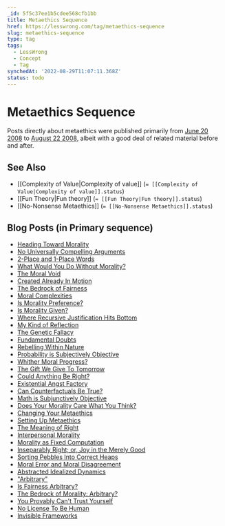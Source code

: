 ```yaml
---
_id: 5f5c37ee1b5cdee568cfb1bb
title: Metaethics Sequence
href: https://lesswrong.com/tag/metaethics-sequence
slug: metaethics-sequence
type: tag
tags:
  - LessWrong
  - Concept
  - Tag
synchedAt: '2022-08-29T11:07:11.368Z'
status: todo
---
```


# Metaethics Sequence

Posts directly about metaethics were published primarily from [June 20 2008](http://lesswrong.com/lw/rh/heading_toward_morality/) to [August 22 2008](http://lesswrong.com/lw/ta/invisible_frameworks/), albeit with a good deal of related material before and after.

## See Also

- [[Complexity of Value|Complexity of value]] (`= [[Complexity of Value|Complexity of value]].status`)
- [[Fun Theory|Fun theory]] (`= [[Fun Theory|Fun theory]].status`)
- [[No-Nonsense Metaethics]] (`= [[No-Nonsense Metaethics]].status`)

## Blog Posts (in Primary sequence)

- [Heading Toward Morality](http://lesswrong.com/lw/rh/heading_toward_morality/)
- [No Universally Compelling Arguments](http://lesswrong.com/lw/rn/no_universally_compelling_arguments/)
- [2-Place and 1-Place Words](http://lesswrong.com/lw/ro/2place_and_1place_words/)
- [What Would You Do Without Morality?](http://lesswrong.com/lw/rq/what_would_you_do_without_morality/)
- [The Moral Void](http://lesswrong.com/lw/rr/the_moral_void/)
- [Created Already In Motion](http://lesswrong.com/lw/rs/created_already_in_motion/)
- [The Bedrock of Fairness](http://lesswrong.com/lw/ru/the_bedrock_of_fairness/)
- [Moral Complexities](http://lesswrong.com/lw/rw/moral_complexities/)
- [Is Morality Preference?](http://lesswrong.com/lw/rx/is_morality_preference/)
- [Is Morality Given?](http://lesswrong.com/lw/ry/is_morality_given/)
- [Where Recursive Justification Hits Bottom](http://lesswrong.com/lw/s0/where_recursive_justification_hits_bottom/)
- [My Kind of Reflection](http://lesswrong.com/lw/s2/my_kind_of_reflection/)
- [The Genetic Fallacy](http://lesswrong.com/lw/s3/the_genetic_fallacy/)
- [Fundamental Doubts](http://lesswrong.com/lw/s4/fundamental_doubts/)
- [Rebelling Within Nature](http://lesswrong.com/lw/s5/rebelling_within_nature/)
- [Probability is Subjectively Objective](http://lesswrong.com/lw/s6/probability_is_subjectively_objective/)
- [Whither Moral Progress?](http://lesswrong.com/lw/s9/whither_moral_progress/)
- [The Gift We Give To Tomorrow](http://lesswrong.com/lw/sa/the_gift_we_give_to_tomorrow/)
- [Could Anything Be Right?](http://lesswrong.com/lw/sb/could_anything_be_right/)
- [Existential Angst Factory](http://lesswrong.com/lw/sc/existential_angst_factory/)
- [Can Counterfactuals Be True?](http://lesswrong.com/lw/sh/can_counterfactuals_be_true/)
- [Math is Subjunctively Objective](http://lesswrong.com/lw/si/math_is_subjunctively_objective/)
- [Does Your Morality Care What You Think?](http://lesswrong.com/lw/sj/does_your_morality_care_what_you_think/)
- [Changing Your Metaethics](http://lesswrong.com/lw/sk/changing_your_metaethics/)
- [Setting Up Metaethics](http://lesswrong.com/lw/sl/setting_up_metaethics/)
- [The Meaning of Right](http://lesswrong.com/lw/sm/the_meaning_of_right/)
- [Interpersonal Morality](http://lesswrong.com/lw/sn/interpersonal_morality/)
- [Morality as Fixed Computation](http://lesswrong.com/lw/sw/morality_as_fixed_computation/)
- [Inseparably Right; or, Joy in the Merely Good](http://lesswrong.com/lw/sx/inseparably_right_or_joy_in_the_merely_good/)
- [Sorting Pebbles Into Correct Heaps](http://lesswrong.com/lw/sy/sorting_pebbles_into_correct_heaps/)
- [Moral Error and Moral Disagreement](http://lesswrong.com/lw/sz/moral_error_and_moral_disagreement/)
- [Abstracted Idealized Dynamics](http://lesswrong.com/lw/t0/abstracted_idealized_dynamics/)
- ["Arbitrary"](http://lesswrong.com/lw/t1/arbitrary/)
- [Is Fairness Arbitrary?](http://lesswrong.com/lw/t2/is_fairness_arbitrary/)
- [The Bedrock of Morality: Arbitrary?](http://lesswrong.com/lw/t3/the_bedrock_of_morality_arbitrary/)
- [You Provably Can't Trust Yourself](http://lesswrong.com/lw/t8/you_provably_cant_trust_yourself/)
- [No License To Be Human](http://lesswrong.com/lw/t9/no_license_to_be_human/)
- [Invisible Frameworks](http://lesswrong.com/lw/ta/invisible_frameworks/)
